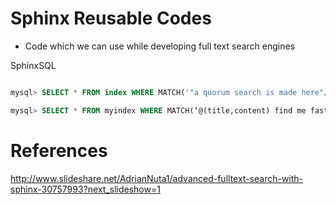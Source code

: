 

Sphinx Reusable Codes
=====================

 - Code which we can use while developing full text search engines
	

SphinxSQL
```sql

mysql> SELECT * FROM index WHERE MATCH('"a quorum search is made here"/4') ORDER BY WEIGHT() DESC, id ASC OPTION ranker = expr( 'sum( exact_hit+10*(min_hit_pos==1)+lcs*(0.1*my_attr) )*1000 + bm25' );

mysql> SELECT * FROM myindex WHERE MATCH(‘@(title,content) find me fast’);

```


References
========
http://www.slideshare.net/AdrianNuta1/advanced-fulltext-search-with-sphinx-30757993?next_slideshow=1
